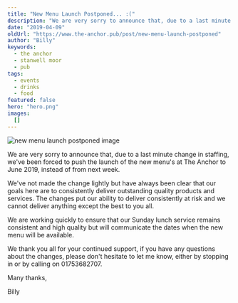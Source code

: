 ```yaml
---
title: "New Menu Launch Postponed... :("
description: "We are very sorry to announce that, due to a last minute change in staffing, we've been forced to push the launch of the new menu's at The Anchor to June 2019, instead of from next week.We've not made the change lightly but have always been clear that our goals here are to consistently deliver outstanding quality products and services. The changes put our ability to deliver consistently at risk and we cannot deliver anything except the best to you all.We are working quickly to ensure that our Su"
date: "2019-04-09"
oldUrl: "https://www.the-anchor.pub/post/new-menu-launch-postponed"
author: "Billy"
keywords:
  - the anchor
  - stanwell moor
  - pub
tags:
  - events
  - drinks
  - food
featured: false
hero: "hero.png"
images:
  []
---
```


  

![new menu launch postponed image](/content/blog/new-menu-launch-postponed/hero.png)

We are very sorry to announce that, due to a last minute change in staffing, we've been forced to push the launch of the new menu's at The Anchor to June 2019, instead of from next week.

  

We've not made the change lightly but have always been clear that our goals here are to consistently deliver outstanding quality products and services. The changes put our ability to deliver consistently at risk and we cannot deliver anything except the best to you all.

  

We are working quickly to ensure that our Sunday lunch service remains consistent and high quality but will communicate the dates when the new menu will be available.

  

We thank you all for your continued support, if you have any questions about the changes, please don't hesitate to let me know, either by stopping in or by calling on 01753682707.

  

Many thanks,

  

Billy
